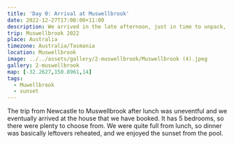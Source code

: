 ```yaml
---
title: 'Day 0: Arrival at Muswellbrook'
date: 2022-12-27T17:00:00+11:00
description: We arrived in the late afternoon, just in time to unpack, relax and enjoy the sunset.
trip: Muswellbrook 2022
place: Australia
timezone: Australia/Tasmania
location: Muswellbrook
image: ../../assets/gallery/2-muswellbrook/Muswellbrook (4).jpeg
gallery: 2-muswellbrook
map: [-32.2627,150.8961,14]
tags:
  - Muwellbrook
  - sunset
---
```

The trip from Newcastle to Muswellbrook after lunch was uneventful and we eventually arrived at the house that we have booked. It has 5 bedrooms, so there were plenty to choose from. We were quite full from lunch, so dinner was basically leftovers reheated, and we enjoyed the sunset from the pool.
